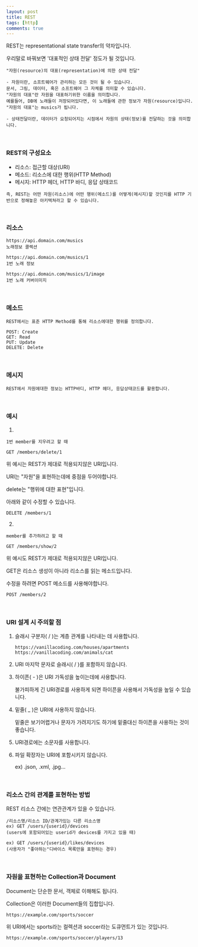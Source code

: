 ```yaml
---
layout: post
title: REST
tags: [http]
comments: true
---
```



REST는 representational state transfer의 약자입니다.

우리말로 바꿔보면 '대표적인 상태 전달' 정도가 될 것입니다.

```
"자원(resource)의 대표(representation)에 의한 상태 전달"

- 자원이란, 소프트웨어가 관리하는 모든 것이 될 수 있습니다.
문서, 그림, 데이터, 혹은 소프트웨어 그 자체를 의미할 수 있습니다.
"자원의 대표"란 자원을 대표하기위한 이름을 의미합니다.
예를들어, DB에 노래들이 저장되어있다면, 이 노래들에 관한 정보가 자원(resource)입니다.
"자원의 대표"는 musics가 됩니다.

- 상태전달이란, 데이터가 요청되어지는 시점에서 자원의 상태(정보)를 전달하는 것을 의미합니다.
```

<br>

### REST의 구성요소

- 리소스: 접근할 대상(URI)
- 메소드: 리소스에 대한 행위(HTTP Method)
- 메시지: HTTP 헤더, HTTP 바디, 응답 상태코드

```
즉, REST는 어떤 자원(리소스)에 어떤 행위(메소드)를 어떻게(메시지)할 것인지를 HTTP 기반으로 정해놓은 아키텍쳐라고 할 수 있습니다.
```

<br>



### 리소스

```
https://api.domain.com/musics
노래정보 콜렉션

https://api.domain.com/musics/1
1번 노래 정보

https://api.domain.com/musics/1/image
1번 노래 커버이미지
```

<br>



### 메소드

```
REST에서는 표준 HTTP Method를 통해 리소스에대한 행위를 정의합니다.

POST: Create
GET: Read
PUT: Update
DELETE: Delete
```

<br>



### 메시지

```
REST에서 자원에대한 정보는 HTTP바디, HTTP 헤더, 응답상태코드를 활용합니다.
```

<br>



### 예시

1.

```
1번 member를 지우려고 할 때

GET /members/delete/1
```

위 예시는 REST가 제대로 적용되지않은 URI입니다.

URI는 "자원"을 표현하는데에 중점을 두어야합니다.

delete는 "행위에 대한 표현"입니다.

아래와 같이 수정할 수 있습니다.

```
DELETE /members/1
```

2.

```
member를 추가하려고 할 때

GET /members/show/2
```

위 예시도 REST가 제대로 적용되지않은 URI입니다.

GET은 리소스 생성이 아니라 리소스를 읽는 메소드입니다.

수정을 하려면 POST 메소드를 사용해야합니다.

```
POST /members/2
```



<br>



### URI 설계 시 주의할 점

1. 슬래시 구분자( / )는 계층 관계를 나타내는 데 사용합니다.

   ```
   https://vanillacoding.com/houses/apartments
   https://vanillacoding.com/animals/cat
   ```

2. URI 마지막 문자로 슬래시( / )를 포함하지 않습니다.

3. 하이픈( - )은 URI 가독성을 높이는데에 사용합니다.

   불가피하게 긴 URI경로를 사용하게 되면 하이픈을 사용해서 가독성을 높일 수 있습니다.

4. 밑줄( _ )은 URI에 사용하지 않습니다.

   밑줄은 보기어렵거나 문자가 가려지기도 하기에 밑줄대신 하이픈을 사용하는 것이 좋습니다.

5. URI경로에는 소문자를 사용합니다.

6. 파일 확장자는 URI에 포함시키지 않습니다.

   ex) .json, .xml, .jpg...

<br>



### 리소스 간의 관계를 표현하는 방법

REST 리소스 간에는 연관관계가 있을 수 있습니다.

```
/리소스명/리소스 ID/관계가있는 다른 리소스명
ex) GET /users/{userid}/devices
(users에 포함되어있는 userid가 devices를 가지고 있을 때)

ex) GET /users/{userid}/likes/devices
(사용자가 "좋아하는"디바이스 목록만을 표현하는 경우)
```

<br>



### 자원을 표현하는 Collection과 Document

Document는 단순한 문서, 객체로 이해해도 됩니다.

Collection은 이러한 Document들의 집합입니다.

```
https://example.com/sports/soccer
```

위 URI에서는 sports라는 컬렉션과 soccer라는 도큐먼트가 있는 것입니다.

```
https://example.com/sports/soccer/players/13
```

